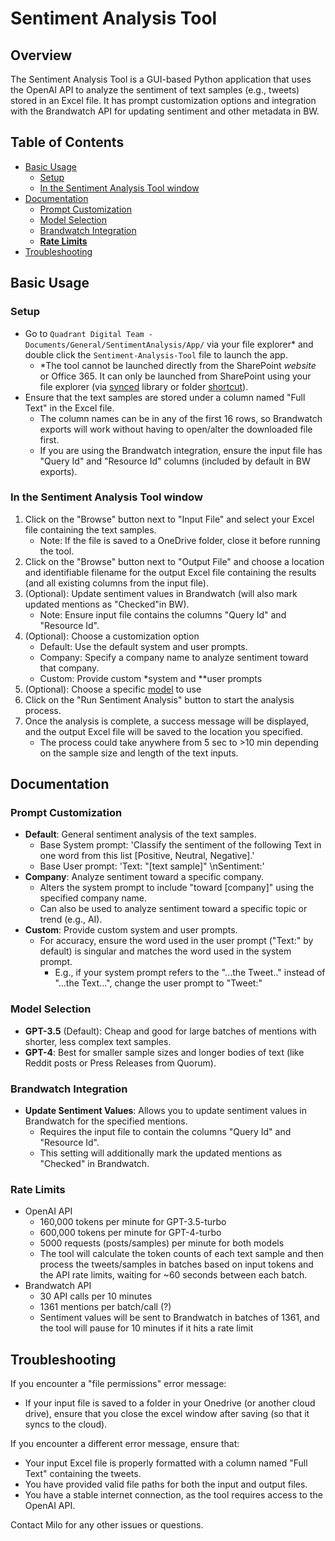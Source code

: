 # Sentiment Analysis Tool

## Overview

The Sentiment Analysis Tool is a GUI-based Python application that uses the OpenAI API to analyze the sentiment of text samples (e.g., tweets) stored in an Excel file. It has prompt customization options and integration with the Brandwatch API for updating sentiment and other metadata in BW.

## Table of Contents

- [Basic Usage](#basic-usage)
  - [Setup](#setup)
  - [In the Sentiment Analysis Tool window](#in-the-sentiment-analysis-tool-window)
- [Documentation](#documentation)
  - [Prompt Customization](#prompt-customization)
  - [Model Selection](#model-selection)
  - [Brandwatch Integration](#brandwatch-integration)
  - [**Rate Limits**](#rate-limits)
- [Troubleshooting](#troubleshooting)

## Basic Usage

### Setup

- Go to `Quadrant Digital Team - Documents/General/SentimentAnalysis/App/` via your file explorer* and double click the `Sentiment-Analysis-Tool` file to launch the app.
  - *The tool cannot be launched directly from the SharePoint _website_ or Office 365. It can only be launched from SharePoint using your file explorer (via [synced](https://support.microsoft.com/en-us/office/sync-sharepoint-files-and-folders-87a96948-4dd7-43e4-aca1-53f3e18bea9b) library or folder [shortcut](https://support.microsoft.com/en-us/office/add-shortcuts-to-shared-folders-in-onedrive-for-work-or-school-d66b1347-99b7-4470-9360-ffc048d35a33)).
- Ensure that the text samples are stored under a column named "Full Text" in the Excel file.
  - The column names can be in any of the first 16 rows, so Brandwatch exports will work without having to open/alter the downloaded file first.
  - If you are using the Brandwatch integration, ensure the input file has "Query Id" and "Resource Id" columns (included by default in BW exports).

### In the Sentiment Analysis Tool window

1. Click on the "Browse" button next to "Input File" and select your Excel file containing the text samples.
   - Note: If the file is saved to a OneDrive folder, close it before running the tool.
2. Click on the "Browse" button next to "Output File" and choose a location and identifiable filename for the output Excel file containing the results (and all existing columns from the input file).
3. (Optional): Update sentiment values in Brandwatch (will also mark updated mentions as "Checked"in BW).
    - Note: Ensure input file contains the columns "Query Id" and "Resource Id".
4. (Optional): Choose a customization option
   - Default: Use the default system and user prompts.
   - Company: Specify a company name to analyze sentiment toward that company.
   - Custom: Provide custom *system and **user prompts
5. (Optional): Choose a specific [model](#model-selection) to use
6. Click on the "Run Sentiment Analysis" button to start the analysis process.
7. Once the analysis is complete, a success message will be displayed, and the output Excel file will be saved to the location you specified.
   - The process could take anywhere from 5 sec to >10 min depending on the sample size and length of the text inputs.

## Documentation

### Prompt Customization

- **Default**: General sentiment analysis of the text samples.
  - Base System prompt: 'Classify the sentiment of the following Text in one word from this list [Positive, Neutral, Negative].'
  - Base User prompt: 'Text: "[text sample]" \nSentiment:'
- **Company**: Analyze sentiment toward a specific company.
  - Alters the system prompt to include "toward [company]" using the specified company name.
  - Can also be used to analyze sentiment toward a specific topic or trend (e.g., AI).
- **Custom**: Provide custom system and user prompts.
  - For accuracy, ensure the word used in the user prompt ("Text:" by default) is singular and matches the word used in the system prompt.
    - E.g., if your system prompt refers to the "...the Tweet.." instead of "...the Text...", change the user prompt to "Tweet:"

### Model Selection

- **GPT-3.5** (Default): Cheap and good for large batches of mentions with shorter, less complex text samples.
- **GPT-4**: Best for smaller sample sizes and longer bodies of text (like Reddit posts or Press Releases from Quorum).

### Brandwatch Integration

- **Update Sentiment Values**: Allows you to update sentiment values in Brandwatch for the specified mentions.
  - Requires the input file to contain the columns "Query Id" and "Resource Id".
  - This setting will additionally mark the updated mentions as "Checked" in Brandwatch.

### **Rate Limits**

- OpenAI API
  - 160,000 tokens per minute for GPT-3.5-turbo
  - 600,000 tokens per minute for GPT-4-turbo
  - 5000 requests (posts/samples) per minute for both models
  - The tool will calculate the token counts of each text sample and then process the tweets/samples in batches based on input tokens and the API rate limits, waiting for ~60 seconds between each batch.
- Brandwatch API
  - 30 API calls per 10 minutes
  - 1361 mentions per batch/call (?)
  - Sentiment values will be sent to Brandwatch in batches of 1361, and the tool will pause for 10 minutes if it hits a rate limit
  
## Troubleshooting

If you encounter a "file permissions" error message:

- If your input file is saved to a folder in your Onedrive (or another cloud drive), ensure that you close the excel window after saving (so that it syncs to the cloud).

If you encounter a different error message, ensure that:

- Your input Excel file is properly formatted with a column named "Full Text" containing the tweets.
- You have provided valid file paths for both the input and output files.
- You have a stable internet connection, as the tool requires access to the OpenAI API.

Contact Milo for any other issues or questions.
